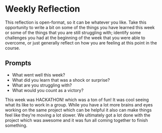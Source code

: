 # Weekly Reflection
This reflection is open-format, so it can be whatever you like. Take this opportunity to write a bit on some of the things you have learned this week or some of the things that you are still struggling with; identify some challenges you had at the beginning of the week that you were able to overcome, or just generally reflect on how you are feeling at this point in the course.

## Prompts
- What went well this week?
- What did you learn that was a shock or surprise?
- What are you struggling with?
- What would you count as a victory?


This week was HACKATHON! which was a ton of fun! It was cool seeing what its like to work in a group. While you have a lot more brains and eyes working on the same project which can be helpful it also can make things feel like they're moving a lot slower. We ultimately got a lot done with the project which was awesome and it was fun all coming together to finish something.